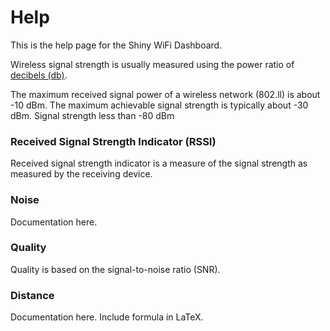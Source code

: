 # Help

This is the help page for the Shiny WiFi Dashboard.

Wireless signal strength is usually measured using the power ratio of [decibels (db)](https://en.wikipedia.org/wiki/Decibel).

The maximum received signal power of a wireless network (802.ll) is about -10 dBm. The maximum achievable signal strength is typically about -30 dBm. Signal strength less than -80 dBm 

### Received Signal Strength Indicator (RSSI)

Received signal strength indicator is a measure of the signal strength as measured by the receiving device.

### Noise

Documentation here.

### Quality

Quality is based on the signal-to-noise ratio (SNR).

### Distance

Documentation here. Include formula in LaTeX.

